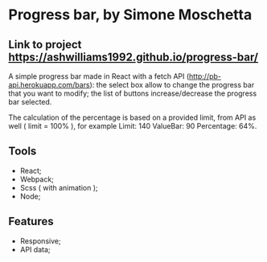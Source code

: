# Progress bar, by Simone Moschetta

## Link to project https://ashwilliams1992.github.io/progress-bar/

A simple progress bar made in React with a fetch API (http://pb-api.herokuapp.com/bars):
the select box allow to change the progress bar that you want to modify;
the list of buttons increase/decrease the progress bar selected.

The calculation of the percentage is based on a provided limit, from API as well ( limit = 100% ),
for example Limit: 140 ValueBar: 90 Percentage: 64%.

## Tools

- React;
- Webpack;
- Scss ( with animation );
- Node;

## Features

- Responsive;
- API data;

